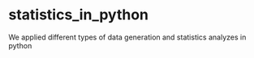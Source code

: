 # statistics_in_python
We applied different types of data generation and statistics analyzes in python
